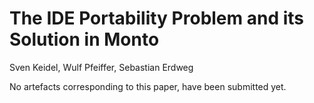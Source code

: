 # The IDE Portability Problem and its Solution in Monto
Sven Keidel, Wulf Pfeiffer, Sebastian Erdweg

No artefacts corresponding to this paper, have been submitted yet.

